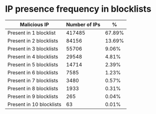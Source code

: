 # IP presence frequency in blocklists
| Malicious IP | Number of IPs | % |
|----|----|----|
| Present in 1 blocklist | 417485 | 67.89% |
| Present in 2 blocklists | 84156 | 13.69% |
| Present in 3 blocklists | 55706 | 9.06% |
| Present in 4 blocklists | 29548 | 4.81% |
| Present in 5 blocklists | 14714 | 2.39% |
| Present in 6 blocklists | 7585 | 1.23% |
| Present in 7 blocklists | 3480 | 0.57% |
| Present in 8 blocklists | 1933 | 0.31% |
| Present in 9 blocklists | 265 | 0.04% |
| Present in 10 blocklists | 63 | 0.01% |

